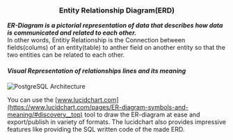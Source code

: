 ﻿###	<center>		**Entity Relationship Diagram(ERD)** </center>
  
**_ER-Diagram is a pictorial representation of data that describes how data is communicated and related to each other._**<br>
In other words, Entitiy Relationship is the Connection between  fields(colums) of an entity(table) to anther field on another entity so that the two entities can be related to each other.


####  _Visual Representation of relationships lines and its meaning_
![ PostgreSQL Architecture ](https://drive.google.com/uc?export=view&id=11I2M3DO1OAARfN6PnYia7z0aO9PkgRpT)


You can use the [www.lucidchart.com](https://www.lucidchart.com/pages/ER-diagram-symbols-and-meaning/#discovery__top) tool to draw the ER-diagram at ease and export/publish in variety of formats.
The lucidchart also provides impressive features like providing the SQL written code of the made ERD.


